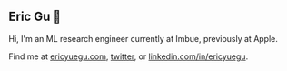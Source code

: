 ## Eric Gu 👋

Hi, I'm an ML research engineer currently at Imbue, previously at Apple. 

Find me at [ericyuegu.com](https://ericyuegu.com/), [twitter](https://twitter.com/ericyuegu), or [linkedin.com/in/ericyuegu](https://www.linkedin.com/in/ericyuegu/).
